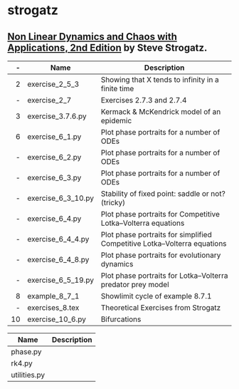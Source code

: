 # strogatz

## [Non Linear Dynamics and Chaos with Applications, 2nd Edition](http://www.stevenstrogatz.com/books/nonlinear-dynamics-and-chaos-with-applications-to-physics-biology-chemistry-and-engineering) by Steve Strogatz.

-| Name | Description
--:|------------------|----------------------------------------------------------
2|exercise_2_5_3|Showing that X tends to infinity in a finite time
-|exercise_2_7|Exercises 2.7.3 and 2.7.4
3|exercise_3.7.6.py|Kermack & McKendrick model of an epidemic
6|exercise_6_1.py|Plot phase portraits for a number of ODEs
-|exercise_6_2.py|Plot phase portraits for a number of ODEs
-|exercise_6_3.py|Plot phase portraits for a number of ODEs
-|exercise_6_3_10.py|Stability of fixed point: saddle or not? (tricky)
-|exercise_6_4.py|Plot phase portraits for Competitive Lotka–Volterra equations
-|exercise_6_4_4.py|Plot phase portraits for simplified Competitive Lotka–Volterra equations
-|exercise_6_4_8.py|Plot phase portraits for evolutionary dynamics
-|exercise_6_5_19.py|Plot phase portraits for Lotka–Volterra predator prey model
8|example_8_7_1|Showlimit cycle of example 8.7.1
-|exercises_8.tex|Theoretical Exercises from Strogatz
10|exercise_10_6.py|Bifurcations

 Name | Description
------------------|----------------------------------------------------------
phase.py|
rk4.py|
utilities.py|
